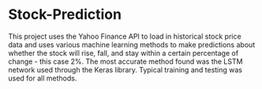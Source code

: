 # Stock-Prediction
This project uses the Yahoo Finance API to load in historical stock price data and uses various machine learning methods to make predictions about whether the stock will
rise, fall, and stay within a certain percentage of change - this case 2%. The most accurate method found was the LSTM network used through the Keras library. Typical
training and testing was used for all methods.

